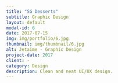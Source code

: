 ```yaml
---
title: "SG Desserts"
subtitle: Graphic Design
layout: default
modal-id: 6
date: 2017-07-15
img: img/portfolio/6.jpg
thumbnail: img/thumbnail/6.jpg
alt: Jetaime - Graphic Design
project-date: 2017
client: -
category: Design
description: Clean and neat UI/UX design.
---
```

